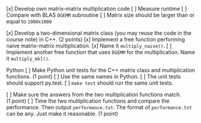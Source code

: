 [x] Develop own matrix-matrix multiplication code
[ ] Measure runtime
[ ] Compare with BLAS ``DGEMM`` subroutine
[ ] Matrix size should be larger than or equal to ``1000x1000``

[x] Develop a two-dimensional matrix class (you may reuse the code in the 
  course
   note) in C++.  (2 points)
[x] Implement a free function performing naive matrix-matrix multiplication.
[x] Name it ``multiply_naive()``.
[ ] Implement another free function that uses ``DGEMM`` for the
    multiplication.  Name it ``multiply_mkl()``.

Python 
[ ] Make Python unit tests for the C++ matrix class and multiplication 
    functions.  (1 point)
[ ] Use the same names in Python.
[ ] The unit tests should support py.test.
[ ] ``make test`` should run the same unit tests.

[ ] Make sure the answers from the two multiplication functions match.  
  (1 point)
[ ] Time the two multiplication functions and compare the performance. 
  Then output ``performance.txt``. 
  The format of ``performance.txt`` can be any. Just make it reasonable. 
  (1 point)

